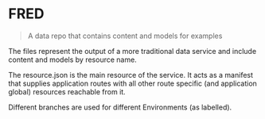 # FRED
> A data repo that contains content and models for examples

The files represent the output of a more traditional data service and include content and models by resource name.

The resource.json is the main resource of the service. It acts as a manifest that supplies application routes with all other route specific (and application global) resources reachable from it.

Different branches are used for different Environments (as labelled).
